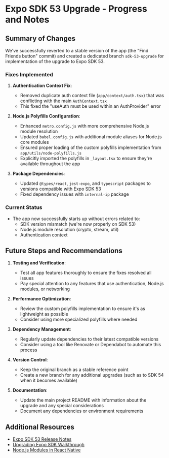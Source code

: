 # Expo SDK 53 Upgrade - Progress and Notes

## Summary of Changes

We've successfully reverted to a stable version of the app (the "Find Friends button" commit) and created a dedicated branch `sdk-53-upgrade` for implementation of the upgrade to Expo SDK 53.

### Fixes Implemented

1. **Authentication Context Fix**:
   - Removed duplicate auth context file (`app/context/auth.tsx`) that was conflicting with the main `AuthContext.tsx`
   - This fixed the "useAuth must be used within an AuthProvider" error

2. **Node.js Polyfills Configuration**:
   - Enhanced `metro.config.js` with more comprehensive Node.js module resolution
   - Updated `babel.config.js` with additional module aliases for Node.js core modules
   - Ensured proper loading of the custom polyfills implementation from `app/utils/node-polyfills.js`
   - Explicitly imported the polyfills in `_layout.tsx` to ensure they're available throughout the app

3. **Package Dependencies**:
   - Updated `@types/react`, `jest-expo`, and `typescript` packages to versions compatible with Expo SDK 53
   - Fixed dependency issues with `internal-ip` package

### Current Status

- The app now successfully starts up without errors related to:
  - SDK version mismatch (we're now properly on SDK 53)
  - Node.js module resolution (crypto, stream, util)
  - Authentication context

## Future Steps and Recommendations

1. **Testing and Verification**:
   - Test all app features thoroughly to ensure the fixes resolved all issues
   - Pay special attention to any features that use authentication, Node.js modules, or networking

2. **Performance Optimization**:
   - Review the custom polyfills implementation to ensure it's as lightweight as possible
   - Consider using more specialized polyfills where needed

3. **Dependency Management**:
   - Regularly update dependencies to their latest compatible versions
   - Consider using a tool like Renovate or Dependabot to automate this process

4. **Version Control**:
   - Keep the original branch as a stable reference point
   - Create a new branch for any additional upgrades (such as to SDK 54 when it becomes available)

5. **Documentation**:
   - Update the main project README with information about the upgrade and any special considerations
   - Document any dependencies or environment requirements

## Additional Resources

- [Expo SDK 53 Release Notes](https://blog.expo.dev/expo-sdk-53-9284fe3114a1)
- [Upgrading Expo SDK Walkthrough](https://docs.expo.dev/workflow/upgrading-expo-sdk-walkthrough/)
- [Node.js Modules in React Native](https://docs.expo.dev/workflow/using-libraries/#using-third-party-libraries) 